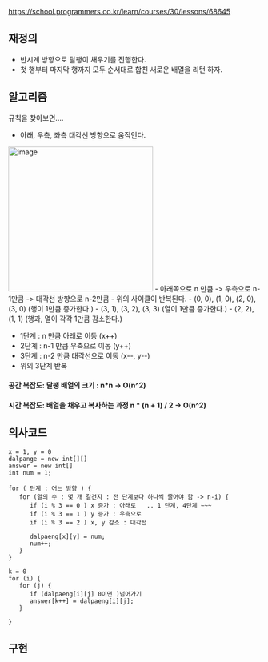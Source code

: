 https://school.programmers.co.kr/learn/courses/30/lessons/68645

## 재정의
- 반시계 방향으로 달팽이 채우기를 진행한다.
- 첫 행부터 마지막 행까지 모두 순서대로 합친 새로운 배열을 리턴 하자.


## 알고리즘
규칙을 찾아보면....

- 아래, 우측, 좌측 대각선 방향으로 움직인다.

<img width="289" alt="image" src="https://github.com/user-attachments/assets/b105db7e-4a0a-4700-afd5-6fd2edc9e3ce">
- 아래쪽으로 n 만큼 -> 우측으로 n-1만큼 -> 대각선 방향으로 n-2만큼 
- 위의 사이클이 반복된다.
- (0, 0), (1, 0), (2, 0), (3, 0)  (행이 1만큼 증가한다.)
- (3, 1), (3, 2), (3, 3)  (열이 1만큼 증가한다.)
- (2, 2), (1, 1) (행과, 열이 각각 1만큼 감소한다.)


- 1단계 : n 만큼 아래로 이동 (x++)
- 2단계 : n-1 만큼 우측으로 이동 (y++)
- 3단계 : n-2 만큼 대각선으로 이동 (x--, y--)
- 위의 3단계 반복



#### 공간 복잡도: 달팽 배열의 크기 : n*n -> O(n^2)
#### 시간 복잡도: 배열을 채우고 복사하는 과정 n * (n + 1) / 2 -> O(n^2)


## 의사코드
```
x = 1, y = 0
dalpange = new int[][]
answer = new int[]
int num = 1;

for ( 단계 : 어느 방향 ) {
   for (열의 수 : 몇 개 갈건지 : 전 단계보다 하나씩 줄어야 함 -> n-i) {
      if (i % 3 == 0 ) x 증가 : 아래로   .. 1 단계, 4단계 ~~~ 
      if (i % 3 == 1 ) y 증가 : 우측으로
      if (i % 3 == 2 ) x, y 감소 : 대각선

      dalpaeng[x][y] = num;
      num++;
   }
}

k = 0
for (i) {
   for (j) {
      if (dalpaeng[i][j] 0이면 )넘어가기
      answer[k++] = dalpaeng[i][j];
   }

}
```



## 구현
